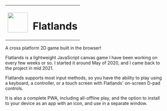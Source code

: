 <table>
  <tr>
    <td>
      <img width="64" src="./app-512.png">
    </td>
    <td>
      <h1>Flatlands</h1>
    </td>
  </tr>
</table>

A cross platform 2D game built in the browser!

Flatlands is a lightweight JavaScript canvas game I have been working on every few weeks or so. I started it around May of 2020, and I came back to the project in mid 2021.

Flatlands supports most input methods, so you have the ability to play using a keyboard, a controller, or a touch screen with Flatlands' on-screen D-pad controls.

It is also a complete PWA, including all-offline play, and the option to install to your device as an app with an icon, and use in a separate window.